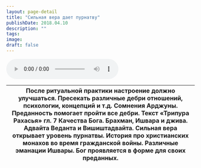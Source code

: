 ```yaml
---
layout: page-detail
title: "Сильная вера дает пурнатву"
publishDate: 2018.04.10
description: ""
tags:
image:
draft: false
---
```


<audio title="2018.04.10 - Сильная вера дает пурнатву.mp3" src="https://filer-api.advayta.org/v1.0/public/files/73000" controls=""></audio>

| После ритуальной практики настроение должно улучшаться. Пресекать различные дебри отношений, психологии, концепций и т.д. Сомнения Арджуны. Преданность помогает пройти все дебри.  Текст «Трипура Рахасья» гл. 7 Качества Бога. Брахман, Ишвара и джива. Адвайта Веданта и Вишиштадвайта. Сильная вера открывает уровень пурнатвы. История про христианских монахов во время гражданской войны. Различные эманации Ишвары. Бог проявляется в форме для своих преданных. |
| ------------------------------------------------------------------------------------------------------------------------------------------------------------------------------------------------------------------------------------------------------------------------------------------------------------------------------------------------------------------------------------------------------------------------------------------------------------------------ |

  
